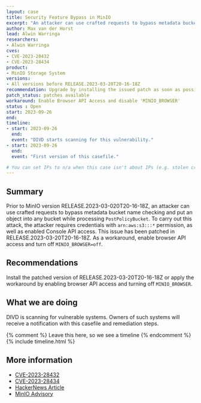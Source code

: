 ```yaml
---
layout: case
title: Security Feature Bypass in MinIO
excerpt: "An attacker can use crafted requests to bypass metadata bucket name checking and put an object into any bucket, resulting in compromise of the server."
author: Max van der Horst
lead: Alwin Warringa
researchers:
- Alwin Warringa
cves:
- CVE-2023-28432
- CVE-2023-28434
product: 
- MinIO Storage System
versions: 
- All versions before RELEASE.2023-03-20T20-16-18Z
recommendation: Upgrade by installing the issued patch as soon as possible or apply the mentioned workaround.
patch_status: patches available
workaround: Enable Browser API Access and disable 'MINIO_BROWSER'
status : Open
start: 2023-09-26
end: 
timeline:
- start: 2023-09-26
  end:
  event: "DIVD starts scanning for this vulnerability."
- start: 2023-09-26
  end:
  event: "First version of this casefile."

# You can set IPs to n/a when this case isn't about IPs (e.g. stolen credentials)
---
```

## Summary

Prior to MinIO version RELEASE.2023-03-020T20-16-18Z, an attacker can use crafted requests to bypass metadata bucket name checking and put an object into any bucket while processing `PostPolicyBucket`. To carry out this attack, the attacker requires credentials with `arn:aws:s3:::*` permission, as well as enabled Console API access. This issue has been patched in RELEASE.2023-03-20T20-16-18Z. As a workaround, enable browser API access and turn off `MINIO_BROWSER=off`.

## Recommendations

Install the patched version of RELEASE.2023-03-20T20-16-18Z or apply the workaround by enabling browser API access and turning off `MINIO_BROWSER`.

## What we are doing

DIVD is scanning for vulnerable systems. Owners of such systems will receive a notification with this casefile and remediation steps.


{% comment %}  Leave this here, so we see a timeline {% endcomment %}
{% include timeline.html %}


## More information

* [CVE-2023-28432](https://nvd.nist.gov/vuln/detail/CVE-2023-28432)
* [CVE-2023-28434](https://nvd.nist.gov/vuln/detail/CVE-2023-28434)
* [HackerNews Article](https://thehackernews.com/2023/09/hackers-exploit-minio-storage-system.html)
* [MinIO Advisory](https://blog.min.io/tag/security-advisory/)
